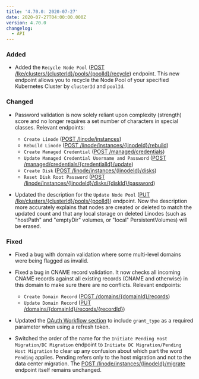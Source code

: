 ```yaml
---
title: '4.70.0: 2020-07-27'
date: 2020-07-27T04:00:00.000Z
version: 4.70.0
changelog:
  - API
---
```


### Added

- Added the `Recycle Node Pool` ([POST /lke/clusters/{clusterId}/pools/{poolId}/recycle](https://www.linode.com/docs/api/linode-kubernetes-engine-lke/)) endpoint. This new endpoint allows you to recycle the Node Pool of your specified Kubernetes Cluster by `clusterId` and `poolId`.

### Changed

- Password validation is now solely reliant upon complexity (strength) score and no longer requires a set number of characters in special classes. Relevant endpoints:

    - `Create Linode` ([POST /linode/instances](https://www.linode.com/docs/api/linode-instances/))
    - `Rebuild Linode` ([POST /linode/instances/{linodeId}/rebuild](https://www.linode.com/docs/api/linode-instances/))
    - `Create Managed Credential` ([POST /managed/credentials](https://www.linode.com/docs/api/managed/))
    - `Update Managed Credential Username and Password` ([POST /managed/credentials/{credentialId}/update](https://www.linode.com/docs/api/managed/))
    - `Create Disk` ([POST /linode/instances/{linodeId}/disks](https://www.linode.com/docs/api/linode-instances/))
    - `Reset Disk Root Password` ([POST /linode/instances/{linodeId}/disks/{diskId}/password](https://www.linode.com/docs/api/linode-instances/))

- Updated the description for the `Update Node Pool` ([PUT /lke/clusters/{clusterId}/pools/{poolId}](https://www.linode.com/docs/api/linode-kubernetes-engine-lke/)) endpoint. Now the description more accurately explains that nodes are created or deleted to match the updated count and that any local storage on deleted Linodes (such as "hostPath" and "emptyDir" volumes, or "local" PersistentVolumes) will be erased.

### Fixed

- Fixed a bug with domain validation where some multi-level domains were being flagged as invalid.

- Fixed a bug in CNAME record validation. It now checks all incoming CNAME records against all existing records (CNAME and otherwise) in this domain to make sure there are no conflicts. Relevant endpoints:

    - `Create Domain Record` ([POST /domains/{domainId}/records](https://www.linode.com/docs/api/domains/))
    - `Update Domain Record` ([PUT /domains/{domainId}/records/{recordId}](https://www.linode.com/docs/api/domains/))

- Updated the [OAuth Workflow section](/api/v4/#o-auth) to include `grant_type` as a required parameter when using a refresh token.

- Switched the order of the name for the `Initiate Pending Host Migration/DC Migration` endpoint to `Initiate DC Migration/Pending Host Migration` to clear up any confusion about which part the word `Pending` applies. Pending refers only to the host migration and not to the data center migration. The [POST /linode/instances/{linodeId}/migrate](https://www.linode.com/docs/api/linode-instances/) endpoint itself remains unchanged.
